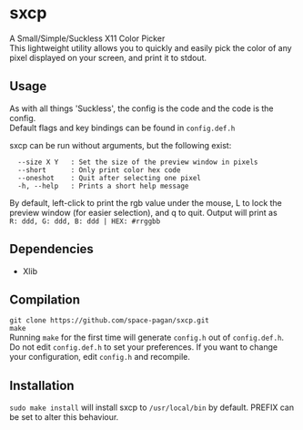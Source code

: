 # sxcp  
A Small/Simple/Suckless X11 Color Picker  
This lightweight utility allows you to quickly and easily pick the color of
any pixel displayed on your screen, and print it to stdout.

## Usage  
As with all things 'Suckless', the config is the code and the code is the config.  
Default flags and key bindings can be found in `config.def.h`

sxcp can be run without arguments, but the following exist:  
```
  --size X Y   : Set the size of the preview window in pixels
  --short      : Only print color hex code
  --oneshot    : Quit after selecting one pixel
  -h, --help   : Prints a short help message
```

By default, left-click to print the rgb value under the mouse, L to lock the
preview window (for easier selection), and q to quit. Output will print as  
`R: ddd, G: ddd, B: ddd | HEX: #rrggbb`  


## Dependencies
- Xlib

## Compilation
`git clone https://github.com/space-pagan/sxcp.git`  
`make`  
Running `make` for the first time will generate `config.h` out of
`config.def.h`. Do not edit `config.def.h` to set your preferences. If you
want to change your configuration, edit `config.h` and recompile.

## Installation
`sudo make install` will install sxcp to `/usr/local/bin` by default. PREFIX
can be set to alter this behaviour.
